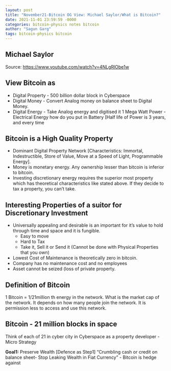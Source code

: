 ```yaml
---
layout: post
title: "November21-Bitcoin OG View: Michael Saylor/What is Bitcoin?"
date: 2021-11-01 23:59:59 -0000
categories: bitcoin-physics notes bitcoin
author: "Sagun Garg"
tags: bitcoin-physics bitcoin
---
```


## Michael Saylor

Source: https://www.youtube.com/watch?v=4NLgRlObe1w

## View Bitcoin as

- Digital Property - 500 billion dollar block in Cyberspace
- Digital Money - Convert Analog money on balance sheet to Digital Money. 
- Digital Energy - Take Analog energy and digitised it 1 Mega Watt Power - Electrical Energy how do you put in Battery [Half life of Power is 3 years, and every time 

## Bitcoin is a High Quality Property 
- Dominant Digital Property Network [Characteristics: Immortal, Indestructible, Store of Value, Move at a Speed of Light, Programmable Energy]. 
- Money is monetary energy. Any ownership lesser than bitcoin is inferior to bitcoin. 
- Investing discretionary energy requires the superior most property which has theoretical characteristics like stated above. If they decide to tax a property, you can’t take. 

## Interesting Properties of a suitor for Discretionary Investment
- Universally appealing and desirable is an important for it’s value to hold through time and space and it is fungible. 
    - Easy to move
    - Hard to Tax
    - Take it, Sell it or Send it (Cannot be done with Physical Properties that you own)
- Lowest Cost of Maintenance is theoretically zero in bitcoin. 
- Company has no maintenance cost and no employees
- Asset cannot be seized (loss of private property.

## Definition of Bitcoin
1 Bitcoin = 1/21million th energy in the network. What is the market cap of the network. It depends on how many people join the network. It is permission less to access and use this network. 

## Bitcoin - 21 million blocks in space 
Think of each of 21 in cyber city in Cyberspace as a property developer - Micro Strategy

**Goal1:** Preserve Wealth [Defence as Step1]
“Crumbling cash or credit on balance sheet- Stop Leaking Wealth in Fiat Currency” - Bitcoin is hedge against